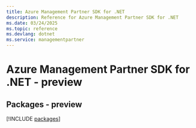 ```yaml
---
title: Azure Management Partner SDK for .NET
description: Reference for Azure Management Partner SDK for .NET
ms.date: 03/24/2025
ms.topic: reference
ms.devlang: dotnet
ms.service: managementpartner
---
```

# Azure Management Partner SDK for .NET - preview
## Packages - preview
[!INCLUDE [packages](management-partner-index.md)]